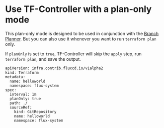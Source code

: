 # Use TF-Controller with a plan-only mode

This plan-only mode is designed to be used in conjunction with the [Branch Planner](../branch-planner/index.md).
But you can also use it whenever you want to run `terraform plan` only.

If `planOnly` is set to `true`, TF-Controller will skip the `apply` step, run
`terraform plan`, and save the output.

```
apiVersion: infra.contrib.fluxcd.io/v1alpha2
kind: Terraform
metadata:
  name: helloworld
  namespace: flux-system
spec:
  interval: 1m
  planOnly: true
  path: ./
  sourceRef:
    kind: GitRepository
    name: helloworld
    namespace: flux-system
```
